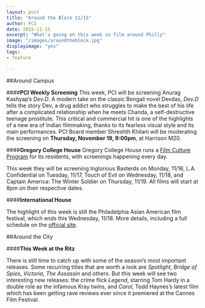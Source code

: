 ```yaml
---
layout: post
title: "Around the Block 11/15"
author: PCI
date: 2015-11-15
excerpt: "What's going on this week in film around Philly"
image: "/images/aroundtheblock.jpg"
displayimage: "yes"
tags: 
- feature

---
```

##Around Campus

####**PCI Weekly Screening**
This week, PCI will be screening Anurag Kashyap’s *Dev.D*. A modern take on the classic Bengali novel Devdas, *Dev.D* tells the story Dev, a drug addict who struggles to make the best of his life after a complicated relationship when he meets Chanda, a self-destructive teenage prostitute. This critical and commercial hit is one of the highlights of a new era of Indian filmmaking, thanks to its fearless visual style and its main performances. PCI Board member Shreshth Khilani will be moderating the screening on **Thursday, November 19, 9:00pm**, at Harrison M20.


####**Gregory College House**
Gregory College House runs a [Film Culture Program](http://gregory.house.upenn.edu/film_culture) for its residents, with screenings happening every day. 

This week they will be screening Inglorious Basterds on Monday, 11/16, L.A. Confidential on Tuesday, 11/17, Touch of Evil on Wednesday, 11/18, and Captain America: The Winter Soldier on Thursday, 11/19.
All films will start at 8pm on their respective dates.



####**International House**

The highlight of this week is still the Philadelphia Asian American film festival, which ends this Wednesday, 11/18. More details, including a full schedule on the [official site](http://www.phillyasianfilmfest.org).


##Around the City

####**This Week at the Ritz**

There is still time to catch up with some of the season’s most important releases. Some recurring titles that are worth a look are *Spotlight*, *Bridge of Spies*, *Victoria*, *The Assassin* and others. But this week will see two interesting new releases: the crime flick *Legend*, starring Tom Hardy in a double role as the infamous Kray twins, and *Carol*, Todd Haynes’s latest film which has been getting rave reviews ever since it premiered at the Cannes Film Festival.




